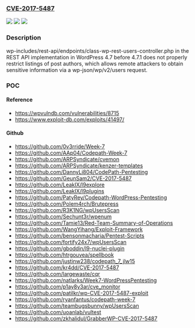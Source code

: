 ### [CVE-2017-5487](https://cve.mitre.org/cgi-bin/cvename.cgi?name=CVE-2017-5487)
![](https://img.shields.io/static/v1?label=Product&message=n%2Fa&color=blue)
![](https://img.shields.io/static/v1?label=Version&message=n%2Fa&color=blue)
![](https://img.shields.io/static/v1?label=Vulnerability&message=n%2Fa&color=brighgreen)

### Description

wp-includes/rest-api/endpoints/class-wp-rest-users-controller.php in the REST API implementation in WordPress 4.7 before 4.7.1 does not properly restrict listings of post authors, which allows remote attackers to obtain sensitive information via a wp-json/wp/v2/users request.

### POC

#### Reference
- https://wpvulndb.com/vulnerabilities/8715
- https://www.exploit-db.com/exploits/41497/

#### Github
- https://github.com/0v3rride/Week-7
- https://github.com/AAp04/Codepath-Week-7
- https://github.com/ARPSyndicate/cvemon
- https://github.com/ARPSyndicate/kenzer-templates
- https://github.com/DannyLi804/CodePath-Pentesting
- https://github.com/GeunSam2/CVE-2017-5487
- https://github.com/LeakIX/l9explore
- https://github.com/LeakIX/l9plugins
- https://github.com/PatyRey/Codepath-WordPress-Pentesting
- https://github.com/Polem4rch/Brutepress
- https://github.com/R3K1NG/wpUsersScan
- https://github.com/Sechunt3r/wpenum
- https://github.com/Tamie13/Red-Team-Summary-of-Operations
- https://github.com/WangYihang/Exploit-Framework
- https://github.com/bensonmacharia/Pentest-Scripts
- https://github.com/fortify24x7/wpUsersScan
- https://github.com/gboddin/l9-nuclei-plugin
- https://github.com/htrgouvea/spellbook
- https://github.com/justinw238/codepath_7_jlw15
- https://github.com/kr4dd/CVE-2017-5487
- https://github.com/largewaste/cqr
- https://github.com/natlarks/Week7-WordPressPentesting
- https://github.com/p1ay8y3ar/cve_monitor
- https://github.com/patilkr/wp-CVE-2017-5487-exploit
- https://github.com/ryanfantus/codepath-week-7
- https://github.com/teambugsbunny/wpUsersScan
- https://github.com/uoanlab/vultest
- https://github.com/zkhalidul/GrabberWP-CVE-2017-5487

